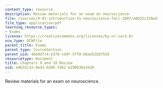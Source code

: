 ```yaml
---
content_type: resource
description: Review materials for an exam on neuroscience.
file: /courses/9-01-introduction-to-neuroscience-fall-2007/e0b32c329ed30286fd62e190b36e3420_exam2_review.pdf
file_type: application/pdf
learning_resource_types:
- Exams
license: https://creativecommons.org/licenses/by-nc-sa/4.0/
ocw_type: OCWFile
parent_title: Exams
parent_type: CourseSection
parent_uid: 4bb9dfc4-e370-cd9f-5ff8-b6ae52b87558
resourcetype: Document
title: Chapters 9 and 10 Review
uid: e0b32c32-9ed3-0286-fd62-e190b36e3420
---
```

Review materials for an exam on neuroscience.